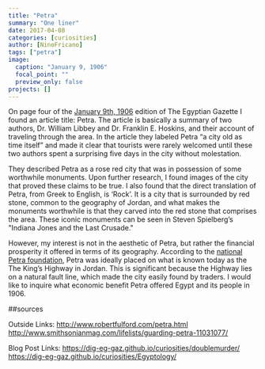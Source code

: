 ```yaml
---
title: "Petra"
summary: "One liner"
date: 2017-04-08
categories: [curiosities]
author: [NinoFricano]
tags: ["petra"]
image:
  caption: "January 9, 1906"
  focal_point: ""
  preview_only: false
projects: []
---
```

On page four of the [January 9th, 1906](https://cdn.rawgit.com/dig-eg-gaz/content/master/1906-01-09.xml) edition of The Egyptian Gazette I found an article title: Petra. The article is basically a summary of two authors, Dr. William Libbey and Dr. Franklin E. Hoskins, and their account of traveling through the area. In the article they labeled Petra “a city old as time itself” and made it clear that tourists were rarely welcomed until these two authors spent a surprising five days in the city without molestation.

They described Petra as a rose red city that was in possession of some worthwhile monuments. Upon further research, I found images of the city that proved these claims to be true. I also found that the direct translation of Petra, from Greek to English, is ‘Rock’. It is a city that is surrounded by red stone, common to the geography of Jordan, and what makes the monuments worthwhile is that they carved into the red stone that comprises the area. These iconic monuments can be seen in Steven Spielberg’s "Indiana Jones and the Last Crusade."

However, my interest is not in the aesthetic of Petra, but rather the financial prosperity it offered in terms of its geography. According to the [national Petra foundation](http://www.petranationalfoundation.org/history.html), Petra was ideally placed on what is known today as the The King’s Highway in Jordan. This is significant because the Highway lies on a natural fault line, which made the city easily found by traders. I would like to inquire what economic benefit Petra offered Egypt and its people in 1906.

##sources

Outside Links:
http://www.robertfulford.com/petra.html
http://www.smithsonianmag.com/lifelists/guarding-petra-11031077/

Blog Post Links:
https://dig-eg-gaz.github.io/curiosities/doublemurder/
https://dig-eg-gaz.github.io/curiosities/Egyptology/
